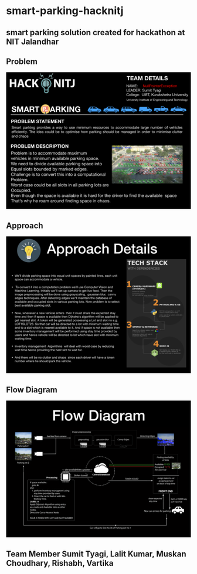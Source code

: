 # smart-parking-hacknitj
## smart parking solution created for hackathon at NIT  Jalandhar

## Problem

![problem description ](https://raw.githubusercontent.com/TyagiSumit/smart-parking-hacknitj/master/problem_statement/problem.png?token=AHFHX5JUNAZRGVMLKLBEPWC5PDJK4)

## Approach

![approach details](https://raw.githubusercontent.com/TyagiSumit/smart-parking-hacknitj/master/problem_statement/approach.png?token=AHFHX5OKTKNRJMLBFXHZZQ25PDJG2)

## Flow Diagram

![flow dia](https://raw.githubusercontent.com/TyagiSumit/smart-parking-hacknitj/master/problem_statement/flow_dia.png?token=AHFHX5IP4YVYY4NHXRK5UDS5PDJJA)

## Team Member Sumit Tyagi, Lalit Kumar, Muskan Choudhary, Rishabh, Vartika
